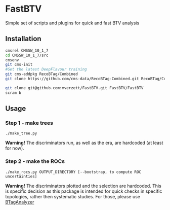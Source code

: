 # FastBTV
Simple set of scripts and plugins for quick and fast BTV analysis

## Installation
```bash
cmsrel CMSSW_10_1_7
cd CMSSW_10_1_7/src
cmsenv
git cms-init
#Get the latest DeepFlavour training
git cms-addpkg RecoBTag/Combined
git clone https://github.com/cms-data/RecoBTag-Combined.git RecoBTag/Combined/data

git clone git@github.com:mverzett/FastBTV.git FastBTV/FastBTV
scram b
```

## Usage
### Step 1 - make trees
```
./make_tree.py
```
**Warning!** The discriminators run, as well as the era, are hardcoded (at least for now).

### Step 2 - make the ROCs
```
./make_rocs.py OUTPUT_DIRECTORY [--bootstrap, to compute ROC uncertainties]
```
**Warning!** The discriminators plotted and the selection are hardcoded. This is specific decision as this 
package is intended for quick checks in specific topologies, rather then systematic studies. For those, please use
[BTagAnalyzer](https://github.com/cms-btv-pog/RecoBTag-PerformanceMeasurements/)
